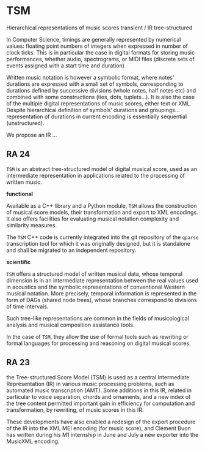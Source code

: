# TSM

Hierarchical representations of music scores
transient / IR
tree-structured



In Computer Science, timings are generally represented by numerical values: floating point numbers of integers when expressed in number of clock ticks.
This is in particular the case in digital formats for storing music performances, whether audio, spectrograms, or MIDI files (discrete sets of events assigned with a start time and duration)

Written music notation is however a symbolic format, where notes’ durations are expressed with a small set of symbols, corresponding to durations defined by successive divisions (whole notes, half notes etc) and combined with some constructions (ties, dots, tuplets…).
It is also the case of the multiple digital representations of music scores, either text or XML. Despite hierarchical definition of symbols’ durations and groupings… representation of durations in current encoding is essentially sequential (unstructured).

We propose an IR …



## RA 24

`TSM` is an abstract tree-structured model of digital musical score, used as an intermediate representation in applications related to the processing of written music.

**functional**

Available as a C++ library and a Python module, `TSM` allows the construction of musical score models, their transformation and export to XML encodings. It also offers facilities for evaluating musical notation complexity and similarity measures.

The `TSM` C++ code is currently integrated into the git repository of the `qparse` transcription tool for which it was originally designed, but it is standalone and shall be migrated to an independent repository.



**scientific**

`TSM` offers a structured model of written musical data, whose temporal dimension is in an intermediate representation between the real values used in acoustics and the symbolic representations of conventional Western musical notation. More precisely, temporal information is represented in the form of DAGs (shared node trees), whose branches correspond to divisions of time intervals.

Such tree-like representations are common in the fields of musicological analysis and musical composition assistance tools.

In the case of `TSM`, they allow the use of formal tools such as rewriting or formal languages for processing and reasoning on digital musical scores.



## RA 23

the Tree-structured Score Model (TSM) is used as a central Intermediate Representation (IR) in various music processing problems, such as automated music transcription (AMT). Some additions in this IR, related in particular to voice separation, chords and ornaments, and a new index of the tree content permitted important gain in efficiency for computation and transformation, by rewriting, of music scores in this IR.

These developments have also enabled a redesign of the export procedure of the IR into the XML MEI encoding (for music score), and Clément Buon has written during his M1 internship in June and July a new exporter into the MusicXML encoding.